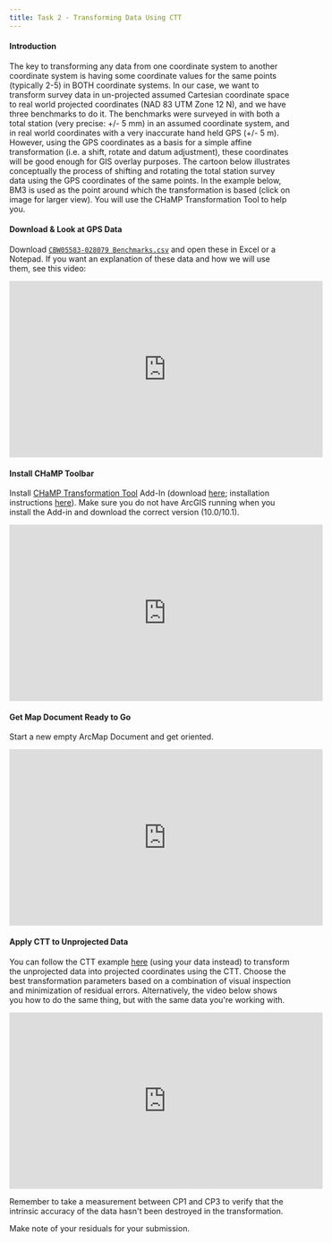 ```yaml
---
title: Task 2 - Transforming Data Using CTT
---
```


#### Introduction

The key to transforming any data from one coordinate system to another coordinate system is having some coordinate values for the same points (typically 2-5) in BOTH coordinate systems. In our case, we want to transform survey data in un-projected assumed Cartesian coordinate space to real world projected coordinates (NAD 83 UTM Zone 12 N), and we have three benchmarks to do it. The benchmarks were surveyed in with both a total station (very precise: +/- 5 mm) in an assumed coordinate system, and in real world coordinates with a very inaccurate hand held GPS (+/- 5 m). However, using the GPS coordinates as a basis for a simple affine transformation (i.e. a shift, rotate and datum adjustment), these coordinates will be good enough for GIS overlay purposes. The cartoon below illustrates conceptually the process of shifting and rotating the total station survey data using the GPS coordinates of the same points. In the example below, BM3 is used as the point around which the transformation is based (click on image for larger view). You will use the CHaMP Transformation Tool to help you. 

#### Download & Look at GPS Data

Download [`CBW05583-028079 Benchmarks.csv`](http://etal.usu.edu/Courses/GIS/2012/Labs/Lab02/CBW05583-028079%20Benchmarks.csv) and open these in Excel or a Notepad. If you want an explanation of these data and how we will use them, see this video:

<iframe width="560" height="315" src="https://www.youtube.com/embed/pRjWrJ7svc8" frameborder="0" allowfullscreen></iframe>

#### Install CHaMP Toolbar

Install [CHaMP Transformation Tool](http://ctt.joewheaton.org/home/download-tool) Add-In (download [here](http://ctt.joewheaton.org/home/download-tool); installation instructions [here](http://ctt.joewheaton.org/read-me#TOC-Installation-Procedure-)). Make sure you do not have ArcGIS running when you install the Add-in and download the correct version (10.0/10.1).

<iframe width="560" height="315" src="https://www.youtube.com/embed/Gz3jtxLN474" frameborder="0" allowfullscreen></iframe>

#### Get Map Document Ready to Go

Start a new empty ArcMap Document and get oriented.

<iframe width="560" height="315" src="https://www.youtube.com/embed/etY2YOpumOY" frameborder="0" allowfullscreen></iframe>

#### Apply CTT to Unprojected Data

You can follow the CTT example [here](http://ctt.joewheaton.org/home/how-to-use-the-ctt) (using your data instead) to transform the unprojected data into projected coordinates using the CTT. Choose the best transformation parameters based on a combination of visual inspection and minimization of residual errors. Alternatively, the video below shows you how to do the same thing, but with the same data you're working with.

<iframe width="560" height="315" src="https://www.youtube.com/embed/VTx0bKZqJEY" frameborder="0" allowfullscreen></iframe>

Remember to take a measurement between CP1 and CP3 to verify that the intrinsic accuracy of the data hasn't been destroyed in the transformation.

Make note of your residuals for your submission.

